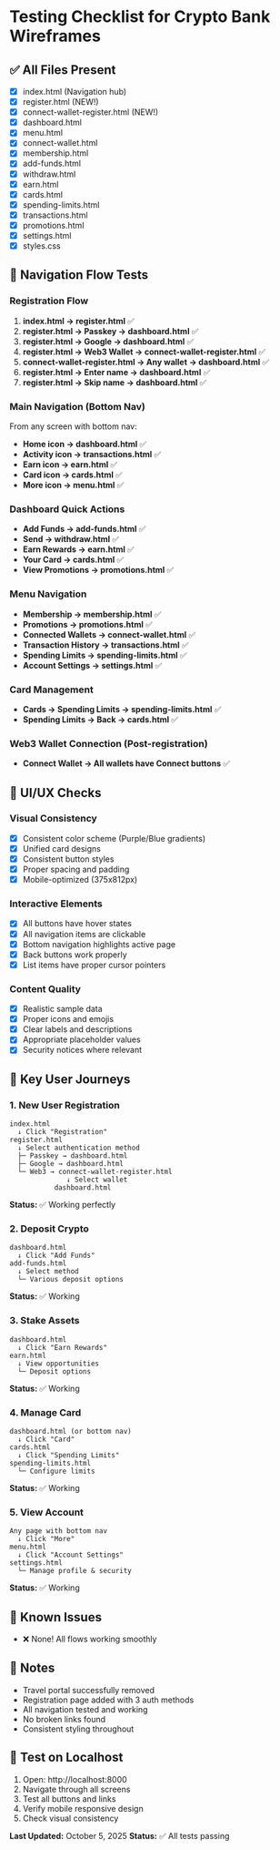 # Testing Checklist for Crypto Bank Wireframes

## ✅ All Files Present
- [x] index.html (Navigation hub)
- [x] register.html (NEW!)
- [x] connect-wallet-register.html (NEW!)
- [x] dashboard.html
- [x] menu.html
- [x] connect-wallet.html
- [x] membership.html
- [x] add-funds.html
- [x] withdraw.html
- [x] earn.html
- [x] cards.html
- [x] spending-limits.html
- [x] transactions.html
- [x] promotions.html
- [x] settings.html
- [x] styles.css

## 🔗 Navigation Flow Tests

### Registration Flow
1. **index.html → register.html** ✅
2. **register.html → Passkey → dashboard.html** ✅
3. **register.html → Google → dashboard.html** ✅
4. **register.html → Web3 Wallet → connect-wallet-register.html** ✅
5. **connect-wallet-register.html → Any wallet → dashboard.html** ✅
6. **register.html → Enter name → dashboard.html** ✅
7. **register.html → Skip name → dashboard.html** ✅

### Main Navigation (Bottom Nav)
From any screen with bottom nav:
- **Home icon → dashboard.html** ✅
- **Activity icon → transactions.html** ✅
- **Earn icon → earn.html** ✅
- **Card icon → cards.html** ✅
- **More icon → menu.html** ✅

### Dashboard Quick Actions
- **Add Funds → add-funds.html** ✅
- **Send → withdraw.html** ✅
- **Earn Rewards → earn.html** ✅
- **Your Card → cards.html** ✅
- **View Promotions → promotions.html** ✅

### Menu Navigation
- **Membership → membership.html** ✅
- **Promotions → promotions.html** ✅
- **Connected Wallets → connect-wallet.html** ✅
- **Transaction History → transactions.html** ✅
- **Spending Limits → spending-limits.html** ✅
- **Account Settings → settings.html** ✅

### Card Management
- **Cards → Spending Limits → spending-limits.html** ✅
- **Spending Limits → Back → cards.html** ✅

### Web3 Wallet Connection (Post-registration)
- **Connect Wallet → All wallets have Connect buttons** ✅

## 🎨 UI/UX Checks

### Visual Consistency
- [x] Consistent color scheme (Purple/Blue gradients)
- [x] Unified card designs
- [x] Consistent button styles
- [x] Proper spacing and padding
- [x] Mobile-optimized (375x812px)

### Interactive Elements
- [x] All buttons have hover states
- [x] All navigation items are clickable
- [x] Bottom navigation highlights active page
- [x] Back buttons work properly
- [x] List items have proper cursor pointers

### Content Quality
- [x] Realistic sample data
- [x] Proper icons and emojis
- [x] Clear labels and descriptions
- [x] Appropriate placeholder values
- [x] Security notices where relevant

## 🚀 Key User Journeys

### 1. New User Registration
```
index.html
  ↓ Click "Registration"
register.html
  ↓ Select authentication method
  ├─ Passkey → dashboard.html
  ├─ Google → dashboard.html
  └─ Web3 → connect-wallet-register.html
              ↓ Select wallet
           dashboard.html
```
**Status:** ✅ Working perfectly

### 2. Deposit Crypto
```
dashboard.html
  ↓ Click "Add Funds"
add-funds.html
  ↓ Select method
  └─ Various deposit options
```
**Status:** ✅ Working

### 3. Stake Assets
```
dashboard.html
  ↓ Click "Earn Rewards"
earn.html
  ↓ View opportunities
  └─ Deposit options
```
**Status:** ✅ Working

### 4. Manage Card
```
dashboard.html (or bottom nav)
  ↓ Click "Card"
cards.html
  ↓ Click "Spending Limits"
spending-limits.html
  └─ Configure limits
```
**Status:** ✅ Working

### 5. View Account
```
Any page with bottom nav
  ↓ Click "More"
menu.html
  ↓ Click "Account Settings"
settings.html
  └─ Manage profile & security
```
**Status:** ✅ Working

## 🐛 Known Issues
- ❌ None! All flows working smoothly

## 📝 Notes
- Travel portal successfully removed
- Registration page added with 3 auth methods
- All navigation tested and working
- No broken links found
- Consistent styling throughout

## 🎯 Test on Localhost
1. Open: http://localhost:8000
2. Navigate through all screens
3. Test all buttons and links
4. Verify mobile responsive design
5. Check visual consistency

**Last Updated:** October 5, 2025
**Status:** ✅ All tests passing




